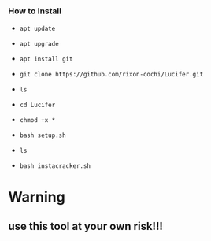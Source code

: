 


### How to Install

* `apt update`

* `apt upgrade`

* `apt install git`

* `git clone https://github.com/rixon-cochi/Lucifer.git`

* `ls`

* `cd Lucifer`

* `chmod +x *`

* `bash setup.sh`

* `ls`

* `bash instacracker.sh`



# Warning

## use this tool at your own risk!!!
